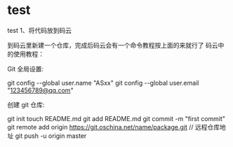 # test
test
1、将代码放到码云

到码云里新建一个仓库，完成后码云会有一个命令教程按上面的来就行了
码云中的使用教程：
 

Git 全局设置:
 
git config --global user.name "ASxx" 
git config --global user.email "123456789@qq.com"
 
创建 git 仓库:

git init 
touch README.md 
git add README.md 
git commit -m "first commit" 
git remote add origin https://git.oschina.net/name/package.git  // 远程仓库地址
git push -u origin master
